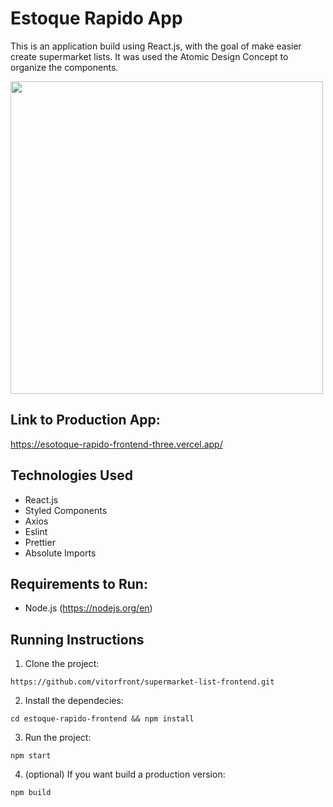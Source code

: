 # Estoque Rapido App

This is an application build using React.js, with the goal of make easier create supermarket lists.
It was used the Atomic Design Concept to organize the components.

<p> 
  <img height="500" src="https://github.com/vitorfront/supermarket-list-frontend/blob/master/public/image/demo.gif"/>
</p>

## Link to Production App:

https://esotoque-rapido-frontend-three.vercel.app/

## Technologies Used

- React.js
- Styled Components
- Axios
- Eslint
- Prettier
- Absolute Imports

## Requirements to Run:

- Node.js (https://nodejs.org/en)

## Running Instructions

1. Clone the project:

```
https://github.com/vitorfront/supermarket-list-frontend.git

```

2. Install the dependecies:

```
cd estoque-rapido-frontend && npm install
```

3. Run the project:

```
npm start
```

4. (optional) If you want build a production version:

```
npm build
```
